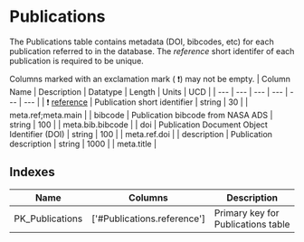 # Publications
The Publications table contains metadata (DOI, bibcodes, etc) for each publication referred to in the database. The *reference* short identifer of each publication is required to be unique.


Columns marked with an exclamation mark ( :exclamation:) may not be empty.
| Column Name | Description | Datatype | Length | Units  | UCD |
| --- | --- | --- | --- | --- | --- |
| ❗️ <ins>reference</ins> | Publication short identifier | string | 30 |  | meta.ref;meta.main  |
| bibcode | Publication bibcode from NASA ADS | string | 100 |  | meta.bib.bibcode  |
| doi | Publication Document Object Identifier (DOI) | string | 100 |  | meta.ref.doi  |
| description | Publication description | string | 1000 |  | meta.title  |

## Indexes
| Name | Columns | Description |
| --- | --- | --- |
| PK_Publications | ['#Publications.reference'] | Primary key for Publications table |

